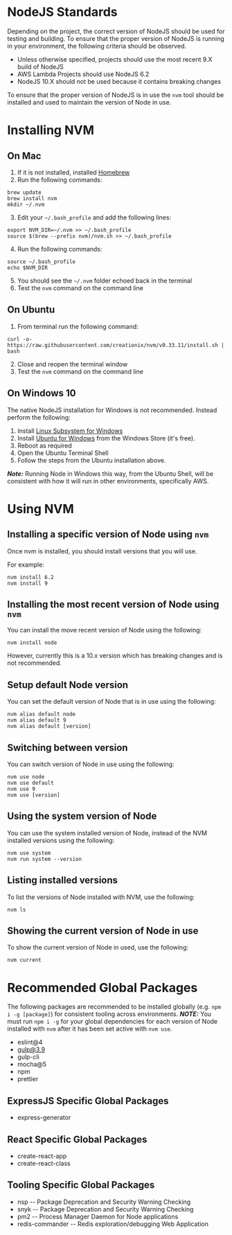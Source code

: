 # NodeJS Standards
Depending on the project, the correct version of NodeJS should be used for testing and building. To ensure that the
proper version of NodeJS is running in your environment, the following criteria should be observed.

  * Unless otherwise specified, projects should use the most recent 9.X build of NodeJS
  * AWS Lambda Projects should use NodeJS 6.2
  * NodeJS 10.X should not be used because it contains breaking changes

To ensure that the proper version of NodeJS is in use the `nvm` tool should be installed and used to maintain the
version of Node in use.

# Installing NVM

## On Mac
  1. If it is not installed, installed [Homebrew](http://brew.sh/)
  2. Run the following commands:
```shell
brew update
brew install nvm
mkdir ~/.nvm
```
  3. Edit your `~/.bash_profile` and add the following lines:
```
export NVM_DIR=~/.nvm >> ~/.bash_profile
source $(brew --prefix nvm)/nvm.sh >> ~/.bash_profile
```
  4. Run the following commands:
```shell
source ~/.bash_profile
echo $NVM_DIR
```
  5. You should see the `~/.nvm` folder echoed back in the terminal
  6. Test the `nvm` command on the command line

## On Ubuntu
  1. From terminal run the following command:
```shell
curl -o- https://raw.githubusercontent.com/creationix/nvm/v0.33.11/install.sh | bash
```
  2. Close and reopen the terminal window
  3. Test the `nvm` command on the command line

## On Windows 10
The native NodeJS installation for Windows is not recommended. Instead perform the following:
  1. Install [Linux Subsystem for Windows](https://docs.microsoft.com/en-us/windows/wsl/install-win10)
  2. Install [Ubuntu for Windows](https://tutorials.ubuntu.com/tutorial/tutorial-ubuntu-on-windows#0) from the Windows Store (it's free).
  3. Reboot as required
  4. Open the Ubuntu Terminal Shell
  5. Follow the steps from the Ubuntu installation above.

***Note:*** Running Node in Windows this way, from the Ubuntu Shell, will be consistent with how it will run in other environments, specifically AWS.

# Using NVM

## Installing a specific version of Node using `nvm`
Once nvm is installed, you should install versions that you will use.

For example:
```shell
nvm install 6.2
nvm install 9
```

## Installing the most recent version of Node using `nvm`
You can install the move recent version of Node using the following:
```shell
nvm install node
```

However, currently this is a 10.x version which has breaking changes and is not recommended.

## Setup default Node version
You can set the default version of Node that is in use using the following:
```shell
nvm alias default node
nvm alias default 9
nvm alias default [version]
```

## Switching between version
You can switch version of Node in use using the following:
```shell
nvm use node
nvm use default
nvm use 9
nvm use [version]
```

## Using the system version of Node
You can use the system installed version of Node, instead of the NVM installed versions using the following:
```shell
nvm use system
nvm run system --version
```

## Listing installed versions
To list the versions of Node installed with NVM, use the following:
```shell
nvm ls
```

## Showing the current version of Node in use
To show the current version of Node in used, use the following:
```shell
nvm current
```

# Recommended Global Packages
The following packages are recommended to be installed globally (e.g. `npm i -g [package]`) for consistent tooling across environments. ***NOTE:*** You must run `npm i -g` for your global dependencies for each version of Node installed with `nvm` after it has been set active with `nvm use`.
 * eslint@4
 * gulp@3.9
 * gulp-cli
 * mocha@5
 * npm
 * prettier

## ExpressJS Specific Global Packages
 * express-generator

## React Specific Global Packages
 * create-react-app
 * create-react-class

## Tooling Specific Global Packages
 * nsp -- Package Deprecation and Security Warning Checking
 * snyk -- Package Deprecation and Security Warning Checking
 * pm2 -- Process Manager Daemon for Node applications
 * redis-commander -- Redis exploration/debugging Web Application
